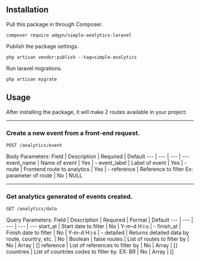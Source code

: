 ## Installation

Pull this package in through Composer.
```
composer require adgyn/simple-analytics-laravel
```

Publish the package settings.
```
php artisan vendor:publish --tag=simple-analytics
```

Run laravel migrations.
```
php artisan migrate
```

## Usage

After installing the package, it will make 2 routes available in your project:

---

### Create a new event from a front-end request.
```
POST /analytics/event
```

Body Parameters:
Field | Description | Required | Default
--- | --- | --- | ---
event_name | Name of event | Yes | -
event_label | Label of event | Yes | -
route | Frontend route to analytics | Yes | -
reference | Reference to filter Ex: parameter of route | No | NULL

---

### Get analytics generated of events created.
```
GET /analytics/data
```

Query Parameters:
Field | Description | Required | Format | Default
--- | --- | --- | --- | ---
start_at | Start date to filter | No | Y-m-d H:i:s | -
finish_at | Finish date to filter | No | Y-m-d H:i:s | -
detailed | Returns detailed data by route, country, etc. | No | Boolean | false
routes | List of routes to filter by | No | Array<String> | []
reference | List of references to filter by | No | Array<String> | []
countries | List of countries codes to filter by. EX: BR | No | Array<String> | []
  